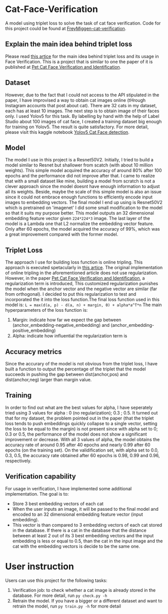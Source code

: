 # Cat-Face-Verification
A model using triplet loss to solve the task of cat face verification. Code for this project could be found at <a href='https://github.com/FreyMiggen/Cat-Face-Verification/tree/master'>FreyMiggen-cat-verification</a>.
## Explain the main idea behind triplet loss
Please read  <a href="https://omoindrot.github.io/triplet-loss">this artice</a> for the main idea behind triplet loss and its usage in Face Verification. 
This is a project that is similar to one the paper of it is published at <a href="http://cs230.stanford.edu/projects_fall_2019/reports/26251543.pdf">Pet Cat Face Verification and Identification</a>.

## Dataset
However, due to the fact that I could not access to the API stipulated in the paper, I have improvised a way to obtain cat images online (tHrough Instagram accounts that post about cat). There are 32 cats in my dataset, each has at least 10 images. The next step is to obtain image of their faces only. I used Yolov5 for this task. By labelling by hand with the help of Label Studio about 100 images of cat face, I created a training dataset big enough for training on Yolov5. The result is quite satisfactory. For more detail, please visit this kaggle notebook <a href="https://www.kaggle.com/code/freymiggen/yolov5">Yolov5 Cat Face detection</a>.


## Model
 The model I use in this project is a Resnet50V2. Initially, I tried to build a model similar to Resnet but shallower from scatch (with about 10 million weights). This simple model acquired the accuracy of around 80% after 100 epochs and the performance did not improve after that. I came to realize that with a small dataset like mine, building a model from scratch is not a clever approach since the model doesnt have enough information to adjust all its weights. Beside, maybe the scale of this simple model is also an issue since it could not embrace enough functions to efficiently encode input images to embedding vectors. The final model I end up using is Resnet50V2 which is pretrained on 'imagenet' 
 I did some small modification to the model so that it suits my purpose better. This model outputs an 32 dimensional embedding feature vector given `224*224*3` image. The last layer of the model is a Lambda one that L2 normalize the embedding vector feature. Only after 60 epochs, the model acquired the accuracy of 99%, which was a great improvement compared with the former model. 
## Triplet Loss
The approach I use for building loss function is online tripling. This approach is executed spetacularly in <a href="https://omoindrot.github.io/triplet-loss">this artice</a>. The original implementation of online tripling in the aforementioned article does not use regularization. However, in the paper <a href="http://cs230.stanford.edu/projects_fall_2019/reports/26251543.pdf">Pet Cat Face Verification and Identification</a>, a regularization term is introduced, This customized regularization punishes the model when the anchor vector and the negative vector are similar (far from orthogonal). I decided to put this regularization to test and incorporated the it into the loss function.The final loss function used in this model is:
                                       `L = max(d(a, p) - d(a, n) + margin, 0) + alpha*a^T*n`
The main hyperparameters of the loss function is: 
1. Margin: indicate how far we expect the gap between (anchor_embedding-negative_embedding) and (anchor_embedding-positive_embedding)
2. Alpha: indicate how influential the regularization term is

## Accuracy metrics
Since the accurary of the model is not obvious from the triplet loss, I have built a function to output the percentage of the triplet that the model succeeds in pushing the gap between dist(anchor,pos) and dist(anchor,neg) larger than margin value. 
## Training
In order to find out what are the best values for alpha, I have seperately tried using 3 values for alpha : 0 (no regularization); 0.3 ; 0.5. It turned out that for my dataset, the problem pointed out in the paper (that the triplet loss tends to push embeddings quickly collapse to a single vector, setting the loss to be equal to the
margin) is not present since with alpha set to 0; 0.3 or 0.5, the performance of the model does not show a significant improvement or decrease. With all 3 values of alpha, the model obtains the accuracy rate of around 0.95 after 40 epochs and nearly 0.99 after 60 epochs (on the training set). On the validification set, with alpha set to 0.0, 0.3, 0.5, the accuracy rate obtained after 60 epochs is 0.98, 0.99 and 0.96, respectively.

## Verification capability
For usage in verification, I have implemented some additional implementation. The goal is to:
- Store 3 best embedding vectors of each cat 
- When the user inputs an image, it will be passed to the final model and encoded to an 32 dimensional embedding feature vector (input embedding). 
- This vector is than compared to 3 embedding vectors of each cat stored in the database. If there is a cat in the database that the distance between at least 2 out of its  3 best embedding vectors and the input embedding is less or equal to 0.5, than the cat in the input image and the cat with the embedding vectors is decide to be the same one.

# User instruction
Users can use this project for the following tasks:
1. Verification job: to check whether a cat image is already stored in the database. For more detail, run 
`py check.py -h`
2. Retrain the model. If you have a bigger or a different dataset and want to retrain the model, run `py train.py -h` for more detail
